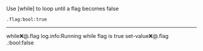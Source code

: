 Use [while] to loop until a flag becomes false

```hyperlambda
.flag:bool:true
```
---
while:x:@.flag
   log.info:Running while flag is true
   set-value:x:@.flag
      .:bool:false

